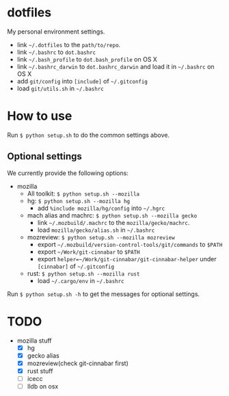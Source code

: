# dotfiles
My personal environment settings.

- link ```~/.dotfiles``` to the ```path/to/repo```.
- link ```~/.bashrc``` to ```dot.bashrc```
- link ```~/.bash_profile``` to ```dot.bash_profile``` on OS X
- link ```~/.bashrc_darwin``` to ```dot.bashrc_darwin``` and load it in ```~/.bashrc``` on OS X
- add ```git/config``` into ```[include]``` of ```~/.gitconfig```
- load ```git/utils.sh``` in ```~/.bashrc```

# How to use
Run ```$ python setup.sh``` to do the common settings above.

## Optional settings
We currently provide the following options:
- mozilla
  - All toolkit: ```$ python setup.sh --mozilla```
  - hg: ```$ python setup.sh --mozilla hg```
    - add ```%include mozilla/hg/config``` into ```~/.hgrc```
  - mach alias and machrc: ```$ python setup.sh --mozilla gecko```
    - link ```~/.mozbuild/.machrc``` to the ```mozilla/gecko/machrc```.
    - load ```mozilla/gecko/alias.sh``` in ```~/.bashrc```
  - mozreview: ```$ python setup.sh --mozilla mozreview```
    - export ```~/.mozbuild/version-control-tools/git/commands``` to ```$PATH```
    - export ```~/Work/git-cinnabar``` to ```$PATH```
    - export ```helper=~/Work/git-cinnabar/git-cinnabar-helper```
      under ```[cinnabar]``` of ```~/.gitconfig```
  - rust: ```$ python setup.sh --mozilla rust```
    - load ```~/.cargo/env``` in ```~/.bashrc```

Run ```$ python setup.sh -h``` to get the messages for optional settings.

# TODO
- mozilla stuff
  - [x] hg
  - [x] gecko alias
  - [x] mozreview(check git-cinnabar first)
  - [x] rust stuff
  - [ ] icecc
  - [ ] lldb on osx
